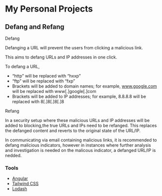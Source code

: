 <h1>
  My Personal Projects
</h1>

<h2>Defang and Refang</h2>
<p>  

Defang

Defanging a URL will prevent the users from clicking a malicious link.

This aims to defang URLs and IP addresses in one click.  
  
To defang a URL,
  
- “http” will be replaced with “hxxp”
- “ftp” will be replaced with “fxp”
- Brackets will be added to domain names; for example, www.google.com will be replaced with www[.]google[.]com
- Brackets will be added to IP addresses; for example, 8.8.8.8 will be replaced with 8[.]8[.]8[.]8


Refang

In a security setup where these malicious URLs and IP addresses will be added to blocking,the true URLs and IPs need to be refanged.
This replaces the defanged content and reverts to the original state of the URL/IP.

In communicating via email containing malicious links, it is recommended to defang malicious indicators, however in instances where further analysis and investigation is needed on the malicous indicator, a defanged URL/IP is nedded.
  
</p>
<h3>
  Tools
</h3>
<ul>
  <li>
    <a href="https://angular.io/">
      Angular
    </a>
  </li>
  <li>
  <a href="https://tailwindcss.com/">
    Tailwind CSS
  </a>
  </li>
  <li>
  <a href="https://github.com/lodash/lodash">
    Lodash
  </a>
  </li>
</ul>
